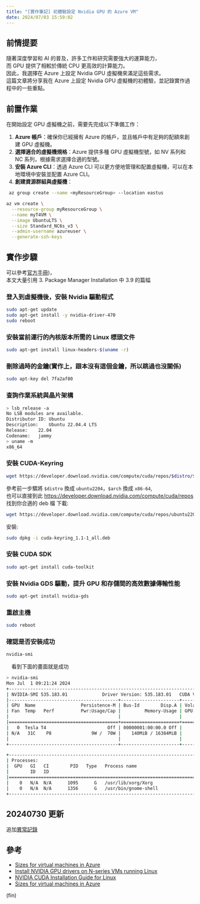 ```yaml
---
title: "[實作筆記] 初體驗設定 Nvidia GPU 的 Azure VM"
date: 2024/07/03 15:59:02
---
```


## 前情提要

隨著深度學習和 AI 的普及，許多工作和研究需要強大的運算能力，  
而 GPU 提供了相較於傳統 CPU 更高效的計算能力。  
因此，我選擇在 Azure 上設定 Nvidia GPU 虛擬機來滿足這些需求。  
這篇文章將分享我在 Azure 上設定 Nvidia GPU 虛擬機的初體驗，並記錄實作過程中的一些重點。

## 前置作業

在開始設定 GPU 虛擬機之前，需要先完成以下準備工作：

1. **Azure 帳戶**：確保你已經擁有 Azure 的帳戶，並且帳戶中有足夠的配額來創建 GPU 虛擬機。
2. **選擇適合的虛擬機規格**：Azure 提供多種 GPU 虛擬機型號，如 NV 系列和 NC 系列，根據需求選擇合適的型號。
3. **安裝 Azure CLI**：透過 Azure CLI 可以更方便地管理和配置虛擬機，可以在本地環境中安裝並配置 Azure CLI。
4. **創建資源群組與虛擬機**：
  
  ```bash
   az group create --name <myResourceGroup> --location eastus
  ```

  ```bash
  az vm create \
    --resource-group myResourceGroup \
    --name myT4VM \
    --image UbuntuLTS \
    --size Standard_NC6s_v3 \
    --admin-username azureuser \
    --generate-ssh-keys
  ```

## 實作步驟

可以參考[官方手冊](https://docs.nvidia.com/cuda/cuda-installation-guide-linux/index.html#local-repo-installation-for-ubuntu))，  
本文大量引用 3. Package Manager Installation 中 3.9 的篇幅

### 登入到虛擬機後，安裝 Nvidia 驅動程式

  ```bash
  sudo apt-get update
  sudo apt-get install -y nvidia-driver-470
  sudo reboot
  ```

### 安裝當前運行的內核版本所需的 Linux 標頭文件

```bash
sudo apt-get install linux-headers-$(uname -r)
```

### 刪除過時的金鑰(實作上，跟本沒有這個金鑰，所以跳過也沒關係)

```bash
sudo apt-key del 7fa2af80
```

### 查詢作業系統與晶片架構

```bash
> lsb_release -a
No LSB modules are available.
Distributor ID:	Ubuntu
Description:	Ubuntu 22.04.4 LTS
Release:	22.04
Codename:	jammy
> uname -m
x86_64
```

### 安裝 CUDA-Keyring

```sh
wget https://developer.download.nvidia.com/compute/cuda/repos/$distro/$arch/cuda-keyring_1.1-1_all.deb
```

參考前一步驟將 `$distro` 換成 `ubuntu2204`，`$arch` 換成 `x86-64`,  
也可以直接到此 <https://developer.download.nvidia.com/compute/cuda/repos> 找到你合適的 deb 檔
下載:  

```sh
wget https://developer.download.nvidia.com/compute/cuda/repos/ubuntu2204/x86-64/cuda-keyring_1.1-1_all.deb
```

安裝:

```sh
sudo dpkg -i cuda-keyring_1.1-1_all.deb
```

### 安裝 CUDA SDK

```sh
sudo apt-get install cuda-toolkit
```

### 安裝 Nvidia GDS 驅動，提升 GPU 和存儲間的高效數據傳輸性能

```sh
sudo apt-get install nvidia-gds
```

### 重啟主機

```sh
sudo reboot
```

### 確認是否安裝成功

  ```bash
  nvidia-smi
  ```

　看到下面的畫面就是成功
  
  ```sh
  > nvidia-smi
  Mon Jul  1 09:21:24 2024
  +---------------------------------------------------------------------------------------+
  | NVIDIA-SMI 535.183.01             Driver Version: 535.183.01   CUDA Version: 12.2     |
  |-----------------------------------------+----------------------+----------------------+
  | GPU  Name                 Persistence-M | Bus-Id        Disp.A | Volatile Uncorr. ECC |
  | Fan  Temp   Perf          Pwr:Usage/Cap |         Memory-Usage | GPU-Util  Compute M. |
  |                                         |                      |               MIG M. |
  |=========================================+======================+======================|
  |   0  Tesla T4                       Off | 00000001:00:00.0 Off |                  Off |
  | N/A   31C    P8               9W /  70W |    140MiB / 16384MiB |      0%      Default |
  |                                         |                      |                  N/A |
  +-----------------------------------------+----------------------+----------------------+

  +---------------------------------------------------------------------------------------+
  | Processes:                                                                            |
  |  GPU   GI   CI        PID   Type   Process name                            GPU Memory |
  |        ID   ID                                                             Usage      |
  |=======================================================================================|
  |    0   N/A  N/A      1095      G   /usr/lib/xorg/Xorg                          130MiB |
  |    0   N/A  N/A      1356      G   /usr/bin/gnome-shell                          7MiB |
  +---------------------------------------------------------------------------------------+
  ```

## 20240730 更新

追加[異常記錄](https://blog.marsen.me/2024/07/30/2024/azure_vm_for_nvidia_error_records/)

## 參考

- [Sizes for virtual machines in Azure](https://learn.microsoft.com/en-us/azure/virtual-machines/sizes/overview)
- [Install NVIDIA GPU drivers on N-series VMs running Linux](https://learn.microsoft.com/en-us/azure/virtual-machines/linux/n-series-driver-setup)
- [NVIDIA CUDA Installation Guide for Linux](https://docs.nvidia.com/cuda/cuda-installation-guide-linux/index.html#prepare-ubuntu)
- [Sizes for virtual machines in Azure](https://learn.microsoft.com/en-us/azure/virtual-machines/sizes/overview?tabs=breakdownseries%2Cgeneralsizelist%2Ccomputesizelist%2Cmemorysizelist%2Cstoragesizelist%2Cgpu-nc-fam%2Cfpgasizelist%2Chpcsizelist#gpu-accelerated)

(fin)
